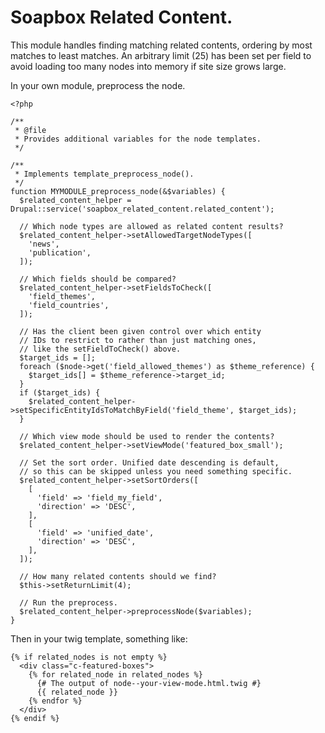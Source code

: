 # Soapbox Related Content.

This module handles finding matching related contents, ordering by most matches to least matches. An arbitrary limit (25) has been set per field to avoid loading too many nodes into memory if site size grows large.

In your own module, preprocess the node. 

```
<?php

/**
 * @file
 * Provides additional variables for the node templates.
 */

/**
 * Implements template_preprocess_node().
 */
function MYMODULE_preprocess_node(&$variables) {
  $related_content_helper = Drupal::service('soapbox_related_content.related_content');
  
  // Which node types are allowed as related content results?
  $related_content_helper->setAllowedTargetNodeTypes([
    'news',
    'publication',
  ]);
  
  // Which fields should be compared?
  $related_content_helper->setFieldsToCheck([
    'field_themes',
    'field_countries',
  ]);

  // Has the client been given control over which entity
  // IDs to restrict to rather than just matching ones,
  // like the setFieldToCheck() above.
  $target_ids = [];
  foreach ($node->get('field_allowed_themes') as $theme_reference) {
    $target_ids[] = $theme_reference->target_id;
  }
  if ($target_ids) {
    $related_content_helper->setSpecificEntityIdsToMatchByField('field_theme', $target_ids);
  }
  
  // Which view mode should be used to render the contents?
  $related_content_helper->setViewMode('featured_box_small');
  
  // Set the sort order. Unified date descending is default,
  // so this can be skipped unless you need something specific.
  $related_content_helper->setSortOrders([
    [
      'field' => 'field_my_field',
      'direction' => 'DESC',
    ],
    [
      'field' => 'unified_date',
      'direction' => 'DESC',
    ],
  ]);

  // How many related contents should we find?
  $this->setReturnLimit(4);
  
  // Run the preprocess.
  $related_content_helper->preprocessNode($variables);
}
```

Then in your twig template, something like:

```
{% if related_nodes is not empty %}
  <div class="c-featured-boxes">
    {% for related_node in related_nodes %}
      {# The output of node--your-view-mode.html.twig #}
      {{ related_node }}
    {% endfor %}
  </div>
{% endif %}
```
